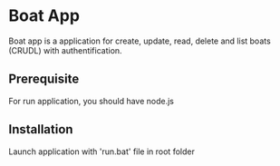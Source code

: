 # Boat App
Boat app is a application for create, update, read, delete and list boats (CRUDL) with authentification.

## Prerequisite
For run application, you should have node.js

## Installation
Launch application with 'run.bat' file in root folder
